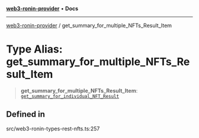 [**web3-ronin-provider**](../README.md) • **Docs**

***

[web3-ronin-provider](../globals.md) / get\_summary\_for\_multiple\_NFTs\_Result\_Item

# Type Alias: get\_summary\_for\_multiple\_NFTs\_Result\_Item

> **get\_summary\_for\_multiple\_NFTs\_Result\_Item**: [`get_summary_for_individual_NFT_Result`](../interfaces/get_summary_for_individual_NFT_Result.md)

## Defined in

src/web3-ronin-types-rest-nfts.ts:257
